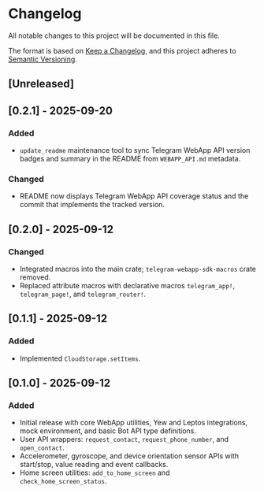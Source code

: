 # Changelog

All notable changes to this project will be documented in this file.

The format is based on [Keep a Changelog](https://keepachangelog.com/en/1.0.0/),
and this project adheres to [Semantic Versioning](https://semver.org/spec/v2.0.0.html).

## [Unreleased]

## [0.2.1] - 2025-09-20
### Added
- `update_readme` maintenance tool to sync Telegram WebApp API version badges
  and summary in the README from `WEBAPP_API.md` metadata.

### Changed
- README now displays Telegram WebApp API coverage status and the commit that
  implements the tracked version.

## [0.2.0] - 2025-09-12
### Changed
- Integrated macros into the main crate; `telegram-webapp-sdk-macros` crate removed.
- Replaced attribute macros with declarative macros `telegram_app!`, `telegram_page!`, and `telegram_router!`.

## [0.1.1] - 2025-09-12
### Added
- Implemented `CloudStorage.setItems`.

## [0.1.0] - 2025-09-12
### Added
- Initial release with core WebApp utilities, Yew and Leptos integrations,
  mock environment, and basic Bot API type definitions.
- User API wrappers: `request_contact`, `request_phone_number`, and `open_contact`.
- Accelerometer, gyroscope, and device orientation sensor APIs with start/stop,
  value reading and event callbacks.
- Home screen utilities: `add_to_home_screen` and `check_home_screen_status`.
